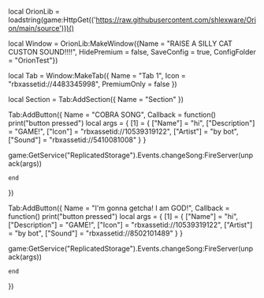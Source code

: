 
local OrionLib = loadstring(game:HttpGet(('https://raw.githubusercontent.com/shlexware/Orion/main/source')))()

local Window = OrionLib:MakeWindow({Name = "RAISE A SILLY CAT CUSTON SOUND!!!!", HidePremium = false, SaveConfig = true, ConfigFolder = "OrionTest"})


local Tab = Window:MakeTab({
	Name = "Tab 1",
	Icon = "rbxassetid://4483345998",
	PremiumOnly = false
})


local Section = Tab:AddSection({
	Name = "Section"
})



Tab:AddButton({
	Name = "COBRA SONG",
	Callback = function()
      		print("button pressed")
local args = {
    [1] = {
        ["Name"] = "hi",
        ["Description"] = "GAME!",
        ["Icon"] = "rbxassetid://10539319122",
        ["Artist"] = "by bot",
        ["Sound"] = "rbxassetid://5410081008"
    }
}

game:GetService("ReplicatedStorage").Events.changeSong:FireServer(unpack(args))

  	end    
})

Tab:AddButton({
	Name = "I'm gonna getcha! I am GOD!",
	Callback = function()
      		print("button pressed")
local args = {
    [1] = {
        ["Name"] = "hi",
        ["Description"] = "GAME!",
        ["Icon"] = "rbxassetid://10539319122",
        ["Artist"] = "by bot",
        ["Sound"] = "rbxassetid://8502101489"
    }
}

game:GetService("ReplicatedStorage").Events.changeSong:FireServer(unpack(args))

  	end    
})
